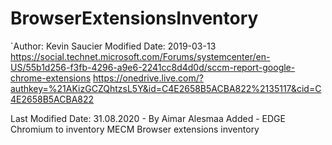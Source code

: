 # BrowserExtensionsInventory
 `Author:  Kevin Saucier
 Modified Date:  2019-03-13
 https://social.technet.microsoft.com/Forums/systemcenter/en-US/55b1d256-f3fb-4296-a9e6-2241cc8d4d0d/sccm-report-google-chrome-extensions
 https://onedrive.live.com/?authkey=%21AKizGCZQhtzsL5Y&id=C4E2658B5ACBA822%2135117&cid=C4E2658B5ACBA822

 Last Modified Date:  31.08.2020 - By Aimar Alesmaa
        Added - EDGE Chromium to inventory
MECM Browser extensions inventory
